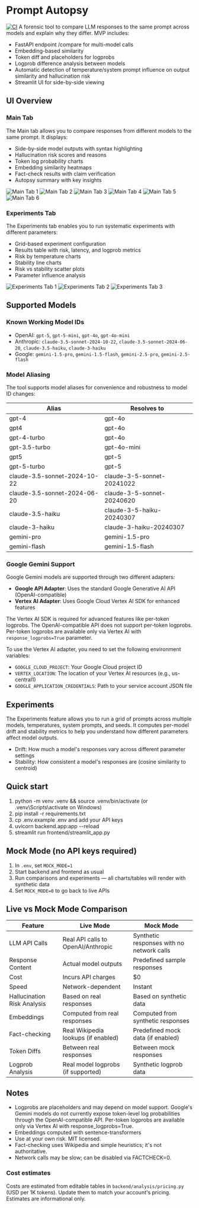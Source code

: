 # Prompt Autopsy
[![CI](https://github.com/Prachi-Tomar/prompt-autopsy/actions/workflows/ci.yml/badge.svg)](https://github.com/Prachi-Tomar/prompt-autopsy/actions/workflows/ci.yml)
A forensic tool to compare LLM responses to the same prompt across models and explain why they differ. MVP includes:
- FastAPI endpoint /compare for multi-model calls
- Embedding-based similarity
- Token diff and placeholders for logprobs
- Logprob difference analysis between models
- Automatic detection of temperature/system prompt influence on output similarity and hallucination risk
- Streamlit UI for side-by-side viewing

## UI Overview

### Main Tab
The Main tab allows you to compare responses from different models to the same prompt. It displays:
- Side-by-side model outputs with syntax highlighting
- Hallucination risk scores and reasons
- Token log probability charts
- Embedding similarity heatmaps
- Fact-check results with claim verification
- Autopsy summary with key insights

![Main Tab 1](screenshots/Main_tab_1.png)
![Main Tab 2](screenshots/main_tab_2.png)
![Main Tab 3](screenshots/main_tab_3.png)
![Main Tab 4](screenshots/main_tab_4.png)
![Main Tab 5](screenshots/main_tab_5.png)
![Main Tab 6](screenshots/main_tab_6.png)

### Experiments Tab
The Experiments tab enables you to run systematic experiments with different parameters:
- Grid-based experiment configuration
- Results table with risk, latency, and logprob metrics
- Risk by temperature charts
- Stability line charts
- Risk vs stability scatter plots
- Parameter influence analysis

![Experiments Tab 1](screenshots/exp_tab_1.png)
![Experiments Tab 2](screenshots/exp_tab_2.png)
![Experiments Tab 3](screenshots/exp_tab_3.png)

## Supported Models

### Known Working Model IDs
- OpenAI: `gpt-5`, `gpt-5-mini`, `gpt-4o`, `gpt-4o-mini`
- Anthropic: `claude-3.5-sonnet-2024-10-22`, `claude-3.5-sonnet-2024-06-20`, `claude-3.5-haiku`, `claude-3-haiku`
- Google: `gemini-1.5-pro`, `gemini-1.5-flash`, `gemini-2.5-pro`, `gemini-2.5-flash`

### Model Aliasing
The tool supports model aliases for convenience and robustness to model ID changes:

| Alias | Resolves to |
|-------|------------|
| gpt-4 | gpt-4o |
| gpt4 | gpt-4o |
| gpt-4-turbo | gpt-4o |
| gpt-3.5-turbo | gpt-4o-mini |
| gpt5 | gpt-5 |
| gpt-5-turbo | gpt-5 |
| claude-3.5-sonnet-2024-10-22 | claude-3-5-sonnet-20241022 |
| claude-3.5-sonnet-2024-06-20 | claude-3-5-sonnet-20240620 |
| claude-3.5-haiku | claude-3-5-haiku-20240307 |
| claude-3-haiku | claude-3-haiku-20240307 |
| gemini-pro | gemini-1.5-pro |
| gemini-flash | gemini-1.5-flash |

### Google Gemini Support
Google Gemini models are supported through two different adapters:
- **Google API Adapter**: Uses the standard Google Generative AI API (OpenAI-compatible)
- **Vertex AI Adapter**: Uses Google Cloud Vertex AI SDK for enhanced features

The Vertex AI SDK is required for advanced features like per-token logprobs. The OpenAI-compatible API does not support per-token logprobs.
Per-token logprobs are available only via Vertex AI with `response_logprobs=True` parameter.

To use the Vertex AI adapter, you need to set the following environment variables:
- `GOOGLE_CLOUD_PROJECT`: Your Google Cloud project ID
- `VERTEX_LOCATION`: The location of your Vertex AI resources (e.g., us-central1)
- `GOOGLE_APPLICATION_CREDENTIALS`: Path to your service account JSON file

## Experiments
The Experiments feature allows you to run a grid of prompts across multiple models, temperatures, system prompts, and seeds.
It computes per-model drift and stability metrics to help you understand how different parameters affect model outputs.
- Drift: How much a model's responses vary across different parameter settings
- Stability: How consistent a model's responses are (cosine similarity to centroid)

## Quick start
1) python -m venv .venv && source .venv/bin/activate (or .venv\\Scripts\\activate on Windows)
2) pip install -r requirements.txt
3) cp .env.example .env and add your API keys
4) uvicorn backend.app:app --reload
5) streamlit run frontend/streamlit_app.py

## Mock Mode (no API keys required)
1) In `.env`, set `MOCK_MODE=1`
2) Start backend and frontend as usual
3) Run comparisons and experiments — all charts/tables will render with synthetic data
4) Set `MOCK_MODE=0` to go back to live APIs

## Live vs Mock Mode Comparison

| Feature | Live Mode | Mock Mode |
|---------|-----------|-----------|
| LLM API Calls | Real API calls to OpenAI/Anthropic | Synthetic responses with no network calls |
| Response Content | Actual model outputs | Predefined sample responses |
| Cost | Incurs API charges | $0 |
| Speed | Network-dependent | Instant |
| Hallucination Risk Analysis | Based on real responses | Based on synthetic data |
| Embeddings | Computed from real responses | Computed from synthetic responses |
| Fact-checking | Real Wikipedia lookups (if enabled) | Predefined mock data (if enabled) |
| Token Diffs | Between real responses | Between mock responses |
| Logprob Analysis | Real model logprobs (if supported) | Synthetic logprob data |

## Notes
- Logprobs are placeholders and may depend on model support. Google's Gemini models do not currently expose token-level log probabilities through the OpenAI-compatible API. Per-token logprobs are available only via Vertex AI with response_logprobs=True.
- Embeddings computed with sentence-transformers
- Use at your own risk. MIT licensed.
- Fact-checking uses Wikipedia and simple heuristics; it's not authoritative.
- Network calls may be slow; can be disabled via FACTCHECK=0.

### Cost estimates
Costs are estimated from editable tables in `backend/analysis/pricing.py` (USD per 1K tokens). Update them to match your account's pricing. Estimates are informational only.